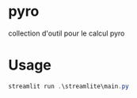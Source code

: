 # pyro
collection d'outil pour le calcul pyro

# Usage
```powershell
streamlit run .\streamlite\main.py 
```